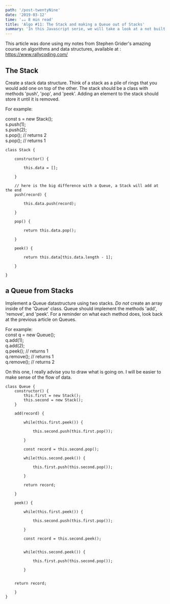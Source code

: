 ```yaml
---
path: '/post-twentyNine'
date: '2019-03-12'
time: '☕️☕️ 8 min read'
title: 'Algo #11: The Stack and making a Queue out of Stacks'
summary: 'In this Javascript serie, we will take a look at a not built in data structure known as Stack, and then play around with it'
---
```


This article was done using my notes from Stephen Grider's amazing course on algorithms and data structures, available at : https://www.rallycoding.com/

## The Stack

Create a stack data structure. Think of a stack as a pile of rings that you would add one on top of the other.
The stack should be a class with methods 'push', 'pop', and 'peek'. Adding an element to the stack should store it until it is removed.

For example:<br>

const s = new Stack();<br>
s.push(1);<br>
s.push(2);<br>
s.pop(); // returns 2<br>
s.pop(); // returns 1

```
class Stack {

    constructor() {

        this.data = [];

    }

    // here is the big difference with a Queue, a Stack will add at the end
    push(record) {

        this.data.push(record);

    }

    pop() {

        return this.data.pop();

    }

    peek() {

        return this.data[this.data.length - 1];

    }

}
```

## a Queue from Stacks

Implement a Queue datastructure using two stacks. _Do not_ create an array inside of the 'Queue' class.
Queue should implement the methods 'add', 'remove', and 'peek'. For a reminder on what each method does, look back
at the previous article on Queues.

For example:<br>
const q = new Queue();<br>
q.add(1);<br>
q.add(2);<br>
q.peek(); // returns 1<br>
q.remove(); // returns 1<br>
q.remove(); // returns 2<br>

On this one, I really advise you to draw what is going on. I will be easier to make sense of the flow of data.

```
class Queue {
    constructor() {
        this.first = new Stack();
        this.second = new Stack();
    }

    add(record) {

        while(this.first.peek()) {

            this.second.push(this.first.pop());

        }

        const record = this.second.pop();

        while(this.second.peek()) {

            this.first.push(this.second.pop());

        }

        return record;

    }

    peek() {

        while(this.first.peek()) {

            this.second.push(this.first.pop());

        }

        const record = this.second.peek();


        while(this.second.peek()) {

            this.first.push(this.second.pop());

        }


    return record;

    }
}
```
